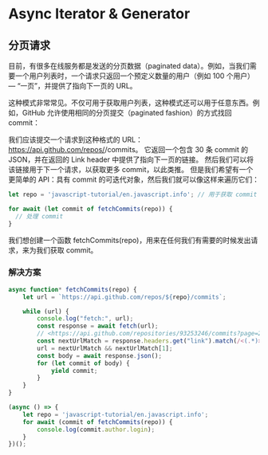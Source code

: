 # Async Iterator & Generator

## 分页请求

目前，有很多在线服务都是发送的分页数据（paginated data）。例如，当我们需要一个用户列表时，一个请求只返回一个预定义数量的用户（例如 100 个用户）— “一页”，并提供了指向下一页的 URL。

这种模式非常常见。不仅可用于获取用户列表，这种模式还可以用于任意东西。例如，GitHub 允许使用相同的分页提交（paginated fashion）的方式找回 commit：

我们应该提交一个请求到这种格式的 URL：https://api.github.com/repos/<repo>/commits。
它返回一个包含 30 条 commit 的 JSON，并在返回的 Link header 中提供了指向下一页的链接。
然后我们可以将该链接用于下一个请求，以获取更多 commit，以此类推。
但是我们希望有一个更简单的 API：具有 commit 的可迭代对象，然后我们就可以像这样来遍历它们：

``` javascript
let repo = 'javascript-tutorial/en.javascript.info'; // 用于获取 commit 的 GitHub 仓库

for await (let commit of fetchCommits(repo)) {
  // 处理 commit
}
```

我们想创建一个函数 fetchCommits(repo)，用来在任何我们有需要的时候发出请求，来为我们获取 commit。

### 解决方案

``` javascript
async function* fetchCommits(repo) {
    let url = `https://api.github.com/repos/${repo}/commits`;

    while (url) {
        console.log("fetch:", url);
        const response = await fetch(url);
        // <https://api.github.com/repositories/93253246/commits?page=2>; rel="next"
        const nextUrlMatch = response.headers.get("link").match(/<(.*)>; rel="next"/);
        url = nextUrlMatch && nextUrlMatch[1];
        const body = await response.json();
        for (let commit of body) {
            yield commit;
        }
    }
}

(async () => {
    let repo = 'javascript-tutorial/en.javascript.info';
    for await (commit of fetchCommits(repo)) {
        console.log(commit.author.login);
    }
})();
```
